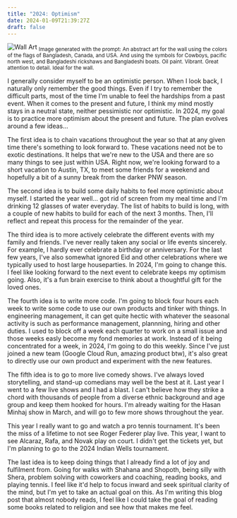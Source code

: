 ```yaml
---
title: "2024: Optimism"
date: 2024-01-09T21:39:27Z
draft: false
---
```


![Wall Art](/images/wall_art.jpeg)
<sub>Image generated with the prompt: An abstract art for the wall using the colors of the flags of Bangladesh, Canada, and USA. And using the symbols for Cowboys, pacific north west, and Bangladeshi rickshaws and Bangladeshi boats. Oil paint. Vibrant. Great attention to detail. Ideal for the wall.
<sub>

I generally consider myself to be an optimistic person. When I look back, I naturally only remember the good things. Even if I try to remember the difficult parts, most of the time I'm unable to feel the hardships from a past event. When it comes to the present and future, I think my mind mostly stays in a neutral state, neither pessimistic nor optimistic. In 2024, my goal is to practice more optimism about the present and future. The plan evolves around a few ideas...

The first idea is to chain vacations throughout the year so that at any given time there's something to look forward to. These vacations need not be to exotic destinations. It helps that we're new to the USA and there are so many things to see just within USA. Right now, we're looking forward to a short vacation to Austin, TX, to meet some friends for a weekend and hopefully a bit of a sunny break from the darker PNW season.

The second idea is to build some daily habits to feel more optimistic about myself. I started the year well... got rid of screen from my meal time and I'm drinking 12 glasses of water everyday. The list of habits to build is long, with a couple of new habits to build for each of the next 3 months. Then, I'll reflect and repeat this process for the remainder of the year.

The third idea is to more actively celebrate the different events with my family and friends. I've never really taken any social or life events  sincerely. For example, I hardly ever celebrate a birthday or anniversary. For the last few years, I've also somewhat ignored Eid and other celebrations where we typically used to host large houseparties. In 2024, I'm going to change this. I feel like looking forward to the next event to celebrate keeps my optimism going. Also, it's a fun brain exercise to think about a thoughtful gift for the loved ones.

The fourth idea is to write more code. I'm going to block four hours each week to write some code to use our own products and tinker with things. In engineering management, it can get quite hectic with whatever the seasonal activity is such as performance management, plannning, hiring and other duties. I used to block off a week each quarter to work on a small issue and those weeks easly become my fond memories at work. Instead of it being concentrated for a week, in 2024, I'm going to do this weekly. Since I've just joined a new team (Google Cloud Run, amazing product btw), it's also great to directly use our own product and experiment with the new features.

The fifth idea is to go to more live comedy shows. I've always loved storytelling, and stand-up comedians may well be the best at it. Last year I went to a few live shows and I had a blast. I can't believe how they strike a chord with thousands of people from a diverse ethnic background and age group and keep them hooked for hours. I'm already waiting for the Hasan Minhaj show in March, and will go to few more shows throughout the year.

This year I really want to go and watch a pro tennis tournament. It's been the miss of a lifetime to not see Roger Federer play live. This year, I want to see Alcaraz, Rafa, and Novak play on court. I didn't get the tickets yet, but I'm planning to go to the 2024 Indian Wells tournament.

The last idea is to keep doing things that I already find a lot of joy and fulfilment from. Going for walks with Shahana and Shopoth, being silly with Shera, problem solving with coworkers and coaching, reading books, and playing tennis. I feel like it'd help to focus inward and seek spiritual clarity of the mind, but I'm yet to take an actual goal on this. As I'm writing this blog post that almost nobody reads, I feel like I could take the goal of reading some books related to religion and see how that makes me feel.

